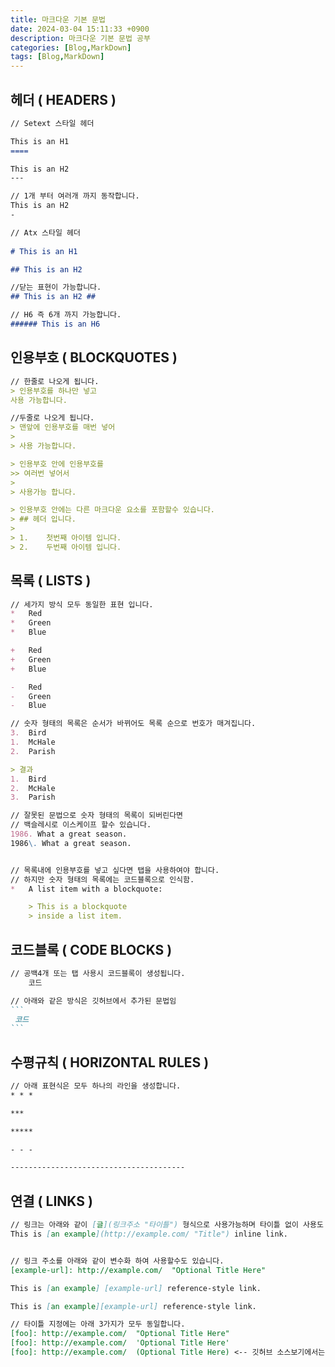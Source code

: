 ```yaml
---
title: 마크다운 기본 문법
date: 2024-03-04 15:11:33 +0900
description: 마크다운 기본 문법 공부
categories: [Blog,MarkDown]
tags: [Blog,MarkDown]
---
```



## 헤더 ( HEADERS )

```md
// Setext 스타일 헤더

This is an H1
====

This is an H2
---

// 1개 부터 여러개 까지 동작합니다.
This is an H2
-

// Atx 스타일 헤더
 
# This is an H1

## This is an H2

//닫는 표현이 가능합니다.
## This is an H2 ##

// H6 즉 6개 까지 가능합니다.
###### This is an H6
```


## 인용부호 ( BLOCKQUOTES )

``````````````````````````md
// 한줄로 나오게 됩니다.
> 인용부호를 하나만 넣고 
사용 가능합니다.

//두줄로 나오게 됩니다.
> 맨앞에 인용부호를 매번 넣어 
>
> 사용 가능합니다.

> 인용부호 안에 인용부호를 
>> 여러번 넣어서
> 
> 사용가능 합니다. 

> 인용부호 안에는 다른 마크다운 요소를 포함할수 있습니다.
> ## 헤더 입니다.
> 
> 1.    첫번째 아이템 입니다.
> 2.    두번째 아이템 입니다.

``````````````````````````


## 목록 ( LISTS )

``````````````````````````md
// 세가지 방식 모두 동일한 표현 입니다.
*   Red
*   Green
*   Blue

+   Red
+   Green
+   Blue

-   Red
-   Green
-   Blue

// 숫자 형태의 목록은 순서가 바뀌어도 목록 순으로 번호가 매겨집니다.
3.  Bird
1.  McHale
2.  Parish

> 결과
1.  Bird
2.  McHale
3.  Parish

// 잘못된 문법으로 숫자 형태의 목록이 되버린다면
// 백슬레시로 이스케이프 할수 있습니다.
1986. What a great season.
1986\. What a great season.


// 목록내에 인용부호를 넣고 싶다면 탭을 사용하여야 합니다.
// 하지만 숫자 형태의 목록에는 코드블록으로 인식함.
*   A list item with a blockquote:

    > This is a blockquote
    > inside a list item.

``````````````````````````


## 코드블록 ( CODE BLOCKS )

``````````````````````````md
// 공백4개 또는 탭 사용시 코드블록이 생성됩니다.
    코드

// 아래와 같은 방식은 깃허브에서 추가된 문법임    
```
 코드
```

``````````````````````````

## 수평규칙 ( HORIZONTAL RULES )

``````````````````````````md
// 아래 표현식은 모두 하나의 라인을 생성합니다.
* * *

***

*****

- - -

---------------------------------------

``````````````````````````


## 연결 ( LINKS )

``````````````````````````md
// 링크는 아래와 같이 [글](링크주소 "타이틀") 형식으로 사용가능하며 타이틀 없이 사용도 가능합니다.
This is [an example](http://example.com/ "Title") inline link.


// 링크 주소를 아래와 같이 변수화 하여 사용할수도 있습니다.
[example-url]: http://example.com/  "Optional Title Here"

This is [an example] [example-url] reference-style link.

This is [an example][example-url] reference-style link.

// 타이틀 지정에는 아래 3가지가 모두 동일합니다.
[foo]: http://example.com/  "Optional Title Here"
[foo]: http://example.com/  'Optional Title Here'
[foo]: http://example.com/  (Optional Title Here) <-- 깃허브 소스보기에서는 타이틀동작함 그러나 

``````````````````````````
